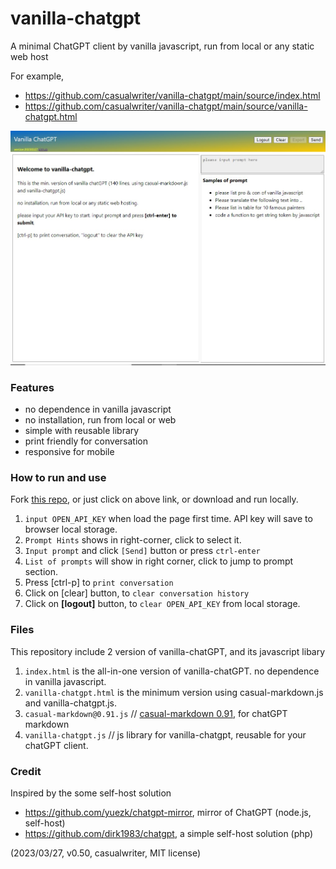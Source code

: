 # vanilla-chatgpt

A minimal ChatGPT client by vanilla javascript, run from local or any static web host

For example, 

* https://github.com/casualwriter/vanilla-chatgpt/main/source/index.html
* https://github.com/casualwriter/vanilla-chatgpt/main/source/vanilla-chatgpt.html

![](vanilla-chatgpt.jpg)

### Features

* no dependence in vanilla javascript
* no installation, run from local or web
* simple with reusable library
* print friendly for conversation
* responsive for mobile

### How to run and use

Fork [this repo](https://github.com/casualwriter/vanilla-chatgpt), 
or just click on above link, or download and run locally.

1. ``input OPEN_API_KEY`` when load the page first time. API key will save to browser local storage.
1. ``Prompt Hints`` shows in right-corner, click to select it.
1. ``Input prompt`` and click `[Send]` button or press `ctrl-enter`
1. ``List of prompts`` will show in right corner, click to jump to prompt section.
1. Press [ctrl-p] to `print conversation`
1. Click on [clear] button, to `clear conversation history`
1. Click on **[logout]** button, to `clear OPEN_API_KEY` from local storage.


### Files

This repository include 2 version of vanilla-chatGPT, and its javascript libary

1. `index.html` is the all-in-one version of vanilla-chatGPT. no dependence in vanilla javascript.
2. `vanilla-chatgpt.html` is the minimum version using casual-markdown.js and vanilla-chatgpt.js.
3. `casual-markdown@0.91.js`  // [casual-markdown 0.91](https://raw.githack.com/casualwriter/casual-markdown), for chatGPT markdown
4. `vanilla-chatgpt.js`  //  js library for vanilla-chatgpt, reusable for your chatGPT client.


### Credit

Inspired by the some self-host solution

* https://github.com/yuezk/chatgpt-mirror, mirror of ChatGPT (node.js, self-host)
* https://github.com/dirk1983/chatgpt, a simple self-host solution (php)


(2023/03/27, v0.50, casualwriter, MIT license)
